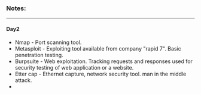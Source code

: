 ### Notes:

---

#### Day2

* Nmap - Port scanning tool.
* Metasploit - Exploiting tool available from company "rapid 7". Basic penetration testing.
* Burpsuite - Web exploitation. Tracking requests and responses used for security testing of web application or a website.
* Etter cap - Ethernet capture, network security tool. man in the middle attack.
* 
